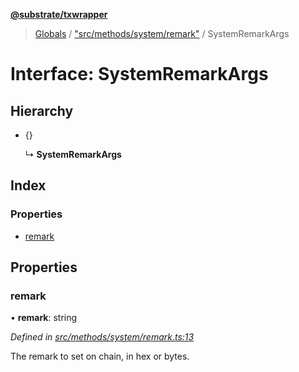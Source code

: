 **[@substrate/txwrapper](../README.md)**

> [Globals](../globals.md) / ["src/methods/system/remark"](../modules/_src_methods_system_remark_.md) / SystemRemarkArgs

# Interface: SystemRemarkArgs

## Hierarchy

* {}

  ↳ **SystemRemarkArgs**

## Index

### Properties

* [remark](_src_methods_system_remark_.systemremarkargs.md#remark)

## Properties

### remark

•  **remark**: string

*Defined in [src/methods/system/remark.ts:13](https://github.com/paritytech/txwrapper/blob/18c85e5/src/methods/system/remark.ts#L13)*

The remark to set on chain, in hex or bytes.
